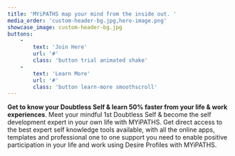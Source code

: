 ```yaml
---
title: 'MYiPATHS map your mind from the inside out. '
media_order: 'custom-header-bg.jpg,hero-image.png'
showcase_image: custom-header-bg.jpg
buttons:
    -
        text: 'Join Here'
        url: '#'
        class: 'button trial animated shake'
    -
        text: 'Learn More'
        url: '#'
        class: 'button learn-more smoothscroll'
---
```


**Get to know your Doubtless Self & learn 50% faster from your life & work experiences**.
Meet your mindful 1st Doubtless Self & become the self development expert in your own life with MYiPATHS. Get direct access to the best expert self knowledge tools available, with all the online apps, templates and professional one to one support you need to enable positive participation in your life and work using Desire Profiles with MYiPATHS.